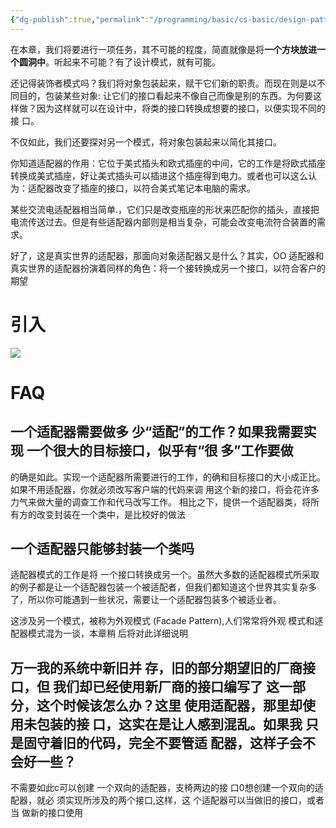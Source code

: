 ```yaml
---
{"dg-publish":true,"permalink":"/programming/basic/cs-basic/design-pattern/adapter-and-facade-pattern/"}
---
```



在本章，我们将要进行一项任务，其不可能的程度，简直就像是将**一个方块放进一个圆洞中**。听起来不可能？有了设计模式，就有可能。

还记得装饰者模式吗？我们将对象包装起来，赋干它们新的职责。而现在则是以不同目的，包装某些对象: 让它们的接口看起来不像自己而像是别的东西。为何要这样做？因为这样就可以在设计中，将类的接口转换成想要的接口，以便实现不同的接 口。

不仅如此，我们还要探对另一个模式，将对象包装起来以简化其接口。

你知道适配器的作用：它位于美式插头和欧式插座的中间，它的工作是将欧式插座转换成美式插座，好让美式插头可以插进这个插座得到电力。或者也可以这么认为：适配器改变了插座的接口，以符合美式笔记本电脑的需求。

某些交流电适配器相当简单.，它们只是改变瓶座的形状来匹配你的插头，直接把电流传送过去。但是有些适配器内部则是相当复杂，可能会改变电流符合装置的需求。

好了，这是真实世界的适配器，那面向对象适配器又是什么？其实，OO 适配器和 真实世界的适配器扮演着同样的角色：将一个接转换成另一个接口，以符合客户的期望

# 引入

![](/img/user/programming/basic/cs-basic/design-pattern/adapter-and-facade-pattern/image-20231015123747403.png)

# FAQ

## 一个适配器需要做多 少“适配”的工作？如果我需要实现 一个很大的目标接口，似乎有“很 多”工作要做

的确是如此。实现一个适配器所需要进行的工作，的确和目标接口的大小成正比。如果不用适配器，你就必须改写客户端的代妈来调 用这个新的接口，将会花许多力气来做大量的调查工作和代马改写工作。 相比之下，提供一个适配器类，将所有方的改变封装在一个类中，是比校好的做法

## 一个适配器只能够封装一个类吗

适配器模式的工作是将 一个接口转换成另一个。虽然大多数的适配器模式所采取的例子都是让一个适配器包装一个被适配者，但我们都知道这个世界其实复杂多了，所以你可能遇到一些状况，需要让一个适配器包装多个被适业者。

这涉及另一个模式，被称为外观模式 (Facade Pattern),人们常常将外观 模式和逑配器模式混为一谈，本章稍 后将对此详细说明

## 万一我的系统中新旧并 存，旧的部分期望旧的厂商接口，但 我们却已经使用新厂商的接口编写了 这一部分，这个时候该怎么办？这里 使用适配器，那里却使用未包装的接 口，这实在是让人感到混乱。如果我 只是固守着旧的代码，完全不要管适 配器，这样子会不会好一些？


不需要如此c可以创建 一个双向的适配器，支椅两边的接 口0想创建一个双向的适配器，就必 须实现所涉及的两个接口,这样，这 个适配器可以当做旧的接口，或者当 做新的接口使用